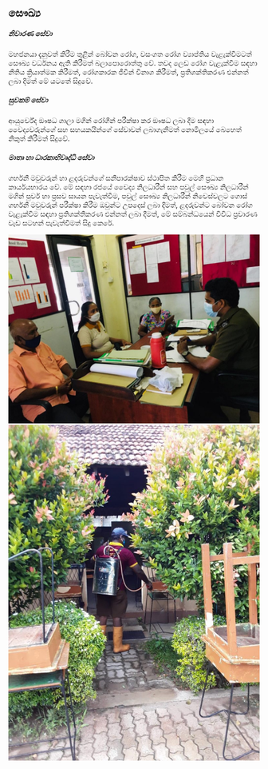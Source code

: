<div class="container vision">
  <div class="row content-section">
    <div class="col-lg-6 col-md-12">
      <h2 class="content-title"> සෞඛ්‍ය </h2>
      <h5 class="content-subtitle">නිවාරණ සේවා</h5>
      <p class="content-text">මහජනයා දැනුවත් කිරීම තුළින් බෝවන රෝග, වසංගත රෝග ව්‍යාප්තිය වැළැක්වීමටත් සෞඛ්‍ය වර්ධනය ඇති කිරීමත් බලාපොරොත්තු වේ. තවද ලෙඩ රෝග වැළැක්වීම සඳහා නීතිය ක්‍රියාත්මක කිරීමත්, රෝගකාරක ජීවීන් විනාශ කිරීමත්, ප්‍රතිශක්තිකරණ එන්නත් ලබා දීමත් මේ යටතේ සිදුවේ.</p>
            <h5 class="content-subtitle">සුවකම් සේවා</h5>
      <p class="content-text">ආයුර්වේද ඖෂධ ශාලා මගින් රෝගීන් පරීක්ෂා කර ඖෂධ ලබා දීම සඳහා වෛද්‍යවරුන්ගේ සහ සහයකයින්ගේ සේවාවන් ලබාගැනීමත් නොමිලයේ බෙහෙත් නිකුත් කිරීමත් සිදුවේ.</p>
            <h5 class="content-subtitle ">මාතෘ හා ධාරකාභිවෘද්ධි සේවා</h5>
      <p class="content-text">ගර්භනී මවුවරුන් හා ළදරුවන්ගේ සනීපාරක්ෂාව ස්ථාපිත කිරීම මෙහි ප්‍රධාන කාර්යයභාරය වේ. මේ සඳහා රජයේ වෛද්‍ය නිලධාරීන් සහ පවුල් සෞඛ්‍ය නිලධාරීන් මගින් පුර්ව හා ප්‍රසව සායන පැවැත්වීම, පවුල් සෞඛ්‍ය නිලධාරීන් නිවෙස්වලට ගොස් ගර්භනී මවුවරුන් පරීක්ෂා කිරීම ඔවුන්ට උපදෙස් ලබා දීමත්, ළදරුවන්ට බෝවන රෝග වැළැක්වීම සඳහා ප්‍රතිශක්තීකරණ එන්නත් ලබා දීමත්, මේ සම්බන්ධයෙන් විවිධ ප්‍රචාරණ වැඩ සටහන් පැවැත්වීමත් සිදු කෙරේ.</p>
        <img class="vision-img" src="/static/images/a-1-1024x768.jpg" alt="council logo"> 
    </div>
    <div class="col-lg-6 col-md-12 image-section">
        <img class="vision-img" src="/static/images/c-1-768x1024.jpg" alt="council logo"> 
      </p>
    </div>
  </div>
</div>